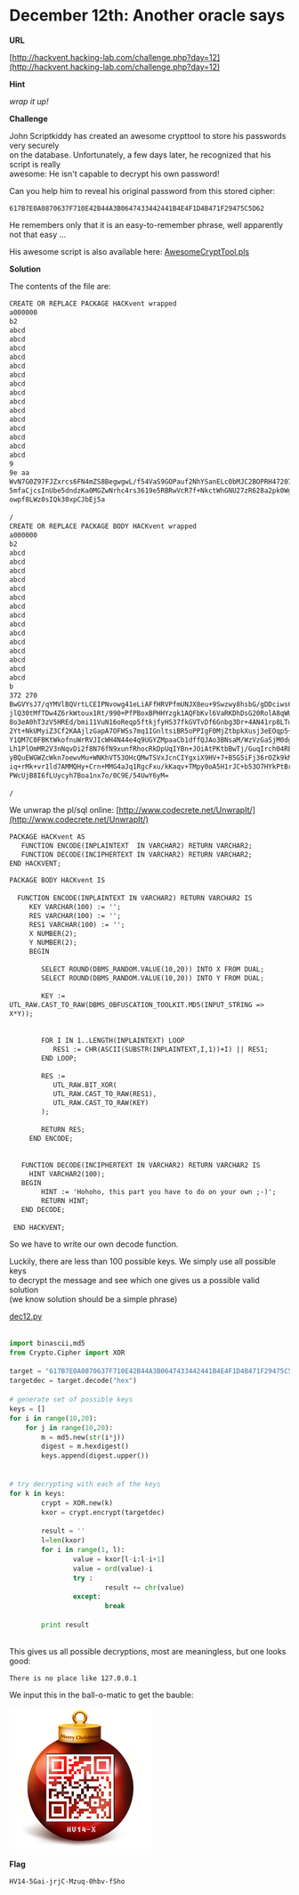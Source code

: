 # December 12th: Another oracle says 

**URL**

[http://hackvent.hacking-lab.com/challenge.php?day=12](http://hackvent.hacking-lab.com/challenge.php?day=12)

**Hint**

*wrap it up!*

**Challenge**

John Scriptkiddy has created an awesome crypttool to store his passwords very securely  
on the database. Unfortunately, a few days later, he recognized that his script is really  
awesome: He isn't capable to decrypt his own password!  

Can you help him to reveal his original password from this stored cipher:  
  
  
```
617B7E0A0870637F710E42B44A3B0647433442441B4E4F1D4B471F29475C5D62
```

He remembers only that it is an easy-to-remember phrase, well apparently not that easy ...

His awesome script is also available here: [AwesomeCryptTool.pls](images/AwesomeCryptTool.pls)
  


**Solution**  

The contents of the file are:

```
CREATE OR REPLACE PACKAGE HACKvent wrapped 
a000000
b2
abcd
abcd
abcd
abcd
abcd
abcd
abcd
abcd
abcd
abcd
abcd
abcd
abcd
abcd
abcd
9
9e aa
WvN7G0Z97FJZxrcs6FN4mZS8BegwgwL/f54VaS9GOPauf2NhYSanELc0bMJC2BOPRH472079
5mfaCjcsInUbe5dndzKa0MGZwNrhc4rs3619e5RBRwVcR7f+NkctWhGNU27zR628a2pk0WgN
owpf8LWz0sIQk30xpCJbEj5a

/
CREATE OR REPLACE PACKAGE BODY HACKvent wrapped 
a000000
b2
abcd
abcd
abcd
abcd
abcd
abcd
abcd
abcd
abcd
abcd
abcd
abcd
abcd
abcd
abcd
b
372 270
BwGVYsJ7/qYMVlBQVrtLCEIPNvowg41eLiAFfHRVPfmUNJX8eu+9Swzwy8hsbG/gDDciws6O
jlQ30tMfTDw4Z6rkWtoux1Rt/990+PfPBoxBPHHYzgk1AQFbKvl6VaRKDhDsG20RolA8qWUV
8o3eA0hT3zV5HREd/bmi11VuN16oReqp5ftkjfyHS37fkGVTvDf6Gnbg3Dr+4AN41rp8LTuJ
2Yt+NkUMyiZ3Cf2KAAjlzGapA7OFWSs7mq1IGnltsiBR5oPPIgF0MjZtbpkXusj3eEOqp5+c
Y1QM7C0FBKtWkofnuWrRVJIcWH4N44e4q9UGYZMpaaCb1dffQJAo3BNsaM/WzVzGaSjM0dgd
Lh1PlOmMR2V3nNqvDi2f8N76fN9xunfRhocRkDpUqIYBn+JOiAtPKtbBwTj/GuqIrch04REL
yBQuEWGWZcWkn7oewvMu+WNKhVT53OHcQMwTSVxJcnCIYgxiX9HV+7+B5G5iFj36rOZk9kMi
iq+rMk+vr1ld7AMMQHy+Crn+MMG4aJq1RgcFxu/kKaqv+TMpy0oA5H1rJC+b53O7HYkPtBrP
PWcUjB8I6fLUycyh7Boa1nx7o/0C9E/54UwY6yM=

/
```



We unwrap the pl/sql online:  [http://www.codecrete.net/UnwrapIt/](http://www.codecrete.net/UnwrapIt/)

  
 
```
PACKAGE HACKvent AS
   FUNCTION ENCODE(INPLAINTEXT  IN VARCHAR2) RETURN VARCHAR2; 
   FUNCTION DECODE(INCIPHERTEXT IN VARCHAR2) RETURN VARCHAR2; 
END HACKVENT;
```

```
PACKAGE BODY HACKvent IS
 
  FUNCTION ENCODE(INPLAINTEXT IN VARCHAR2) RETURN VARCHAR2 IS
     KEY VARCHAR(100) := '';
     RES VARCHAR(100) := '';
     RES1 VARCHAR(100) := '';
     X NUMBER(2);
     Y NUMBER(2);
     BEGIN
 
        SELECT ROUND(DBMS_RANDOM.VALUE(10,20)) INTO X FROM DUAL;
        SELECT ROUND(DBMS_RANDOM.VALUE(10,20)) INTO Y FROM DUAL;
 
        KEY := UTL_RAW.CAST_TO_RAW(DBMS_OBFUSCATION_TOOLKIT.MD5(INPUT_STRING => X*Y));
 
 
        FOR I IN 1..LENGTH(INPLAINTEXT) LOOP
           RES1 := CHR(ASCII(SUBSTR(INPLAINTEXT,I,1))+I) || RES1;
        END LOOP;
 
        RES := 
           UTL_RAW.BIT_XOR(
           UTL_RAW.CAST_TO_RAW(RES1),
           UTL_RAW.CAST_TO_RAW(KEY)
        );
 
        RETURN RES;
     END ENCODE; 
   
   
   FUNCTION DECODE(INCIPHERTEXT IN VARCHAR2) RETURN VARCHAR2 IS
     HINT VARCHAR2(100);
   BEGIN
        HINT := 'Hohoho, this part you have to do on your own ;-)';
        RETURN HINT;
   END DECODE; 

 END HACKVENT;

```


So we have to write our own decode function.

Luckily, there are less than 100 possible keys. We simply use all possible keys  
to decrypt the message and see which one gives us a possible valid solution  
(we know solution should be a simple phrase)  


[dec12.py](images/dec12.py)

```python

import binascii,md5
from Crypto.Cipher import XOR

target = "617B7E0A0870637F710E42B44A3B0647433442441B4E4F1D4B471F29475C5D62"
targetdec = target.decode("hex")

# generate set of possible keys
keys = []
for i in range(10,20):
	for j in range(10,20):
		m = md5.new(str(i*j))
		digest = m.hexdigest()
		keys.append(digest.upper())


# try decrypting with each of the keys
for k in keys:
        crypt = XOR.new(k)
        kxor = crypt.encrypt(targetdec)
        
        result = ''
        l=len(kxor)
        for i in range(1, l):                
                value = kxor[l-i:l-i+1]
                value = ord(value)-i
                try :
                        result += chr(value)
                except:
                        break
        
		print result
		
```



This gives us all possible decryptions, most are meaningless, but one looks good:

```
There is no place like 127.0.0.1
```

We input this in the ball-o-matic to get the bauble:

![](images/7uRg7ILhpX7fi86scWMj.png)


**Flag**

```
HV14-5Gai-jrjC-Mzuq-0hbv-fSho
```

